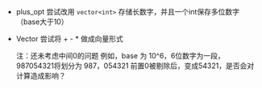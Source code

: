 * plus_opt
  尝试改用 `vector<int>` 存储长数字，并且一个int保存多位数字（base大于10）
  
* Vector
  尝试将 + - * 做成向量形式

  注：还未考虑中间0的问题
  例如，base 为 10^6，6位数字为一段，987054321将划分为 987，054321
  前置0被剔除后，变成54321，是否会对计算造成影响？

